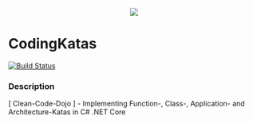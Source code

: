 <p align="center"><img src="https://content.philipp-moser.de/GitHub/ee8e69ce-0d17-4095-a108-0bc38ef437dd.jpg"></p>

# CodingKatas
[![Build Status](https://dev.azure.com/philipp-c-moser/CodingKatas/_apis/build/status/philipp-c-moser.CodingKatas?branchName=master)](https://dev.azure.com/philipp-c-moser/CodingKatas/_build/latest?definitionId=16&branchName=master)


### Description
[ Clean-Code-Dojo ] - Implementing Function-, Class-, Application- and Architecture-Katas in C# .NET Core
